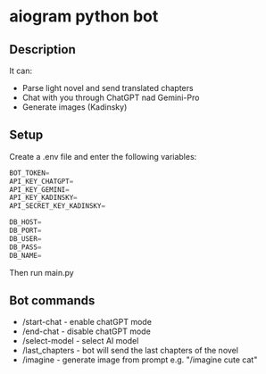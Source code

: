 # aiogram python bot

## Description

It can:

- Parse light novel and send translated chapters
- Chat with you through ChatGPT nad Gemini-Pro
- Generate images (Kadinsky)

## Setup

Create a .env file and enter the following variables:
```python
BOT_TOKEN=
API_KEY_CHATGPT=
API_KEY_GEMINI=
API_KEY_KADINSKY=
API_SECRET_KEY_KADINSKY=

DB_HOST=
DB_PORT=
DB_USER=
DB_PASS=
DB_NAME=
```

Then run main.py

## Bot commands

- /start-chat - enable chatGPT mode
- /end-chat - disable chatGPT mode
- /select-model - select AI model
- /last_chapters - bot will send the last chapters of the novel
- /imagine - generate image from prompt e.g. "/imagine cute cat"
